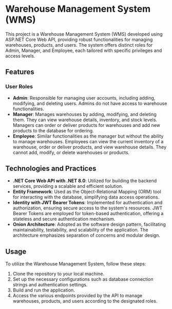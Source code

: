 # Warehouse Management System (WMS)

This project is a Warehouse Management System (WMS) developed using ASP.NET Core Web API, providing robust functionalities for managing warehouses, products, and users. The system offers distinct roles for Admin, Manager, and Employee, each tailored with specific privileges and access levels.

## Features

### User Roles
- **Admin**: Responsible for managing user accounts, including adding, modifying, and deleting users. Admins do not have access to warehouse functionalities.
- **Manager**: Manages warehouses by adding, modifying, and deleting them. They can view warehouse details, inventory, and stock levels. Managers can order or deliver products for warehouses and add new products to the database for ordering.
- **Employee**: Similar functionalities as the manager but without the ability to manage warehouses. Employees can view the current inventory of a warehouse, order or deliver products, and view warehouse details. They cannot add, modify, or delete warehouses or products.

## Technologies and Practices
- **.NET Core Web API with .NET 8.0**: Utilized for building the backend services, providing a scalable and efficient solution.
- **Entity Framework**: Used as the Object-Relational Mapping (ORM) tool for interacting with the database, simplifying data access operations.
- **Identity with JWT Bearer Tokens**: Implemented for authentication and authorization, ensuring secure access to the system's resources. JWT Bearer Tokens are employed for token-based authentication, offering a stateless and secure authentication mechanism.
- **Onion Architecture**: Adopted as the software design pattern, facilitating maintainability, testability, and scalability of the application. The architecture emphasizes separation of concerns and modular design.

## Usage
To utilize the Warehouse Management System, follow these steps:
1. Clone the repository to your local machine.
2. Set up the necessary configurations such as database connection strings and authentication settings.
3. Build and run the application.
4. Access the various endpoints provided by the API to manage warehouses, products, and users according to the designated roles.

